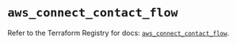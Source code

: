 # `aws_connect_contact_flow`

Refer to the Terraform Registry for docs: [`aws_connect_contact_flow`](https://registry.terraform.io/providers/hashicorp/aws/5.86.0/docs/resources/connect_contact_flow).
